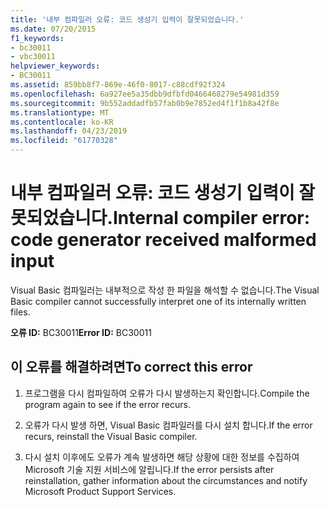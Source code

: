 ```yaml
---
title: '내부 컴파일러 오류: 코드 생성기 입력이 잘못되었습니다.'
ms.date: 07/20/2015
f1_keywords:
- bc30011
- vbc30011
helpviewer_keywords:
- BC30011
ms.assetid: 859bb8f7-869e-46f0-8017-c88cdf92f324
ms.openlocfilehash: 6a927ee5a35dbb9dfbfd0466468279e54981d359
ms.sourcegitcommit: 9b552addadfb57fab0b9e7852ed4f1f1b8a42f8e
ms.translationtype: MT
ms.contentlocale: ko-KR
ms.lasthandoff: 04/23/2019
ms.locfileid: "61770328"
---
```

# <a name="internal-compiler-error-code-generator-received-malformed-input"></a><span data-ttu-id="32a65-102">내부 컴파일러 오류: 코드 생성기 입력이 잘못되었습니다.</span><span class="sxs-lookup"><span data-stu-id="32a65-102">Internal compiler error: code generator received malformed input</span></span>
<span data-ttu-id="32a65-103">Visual Basic 컴파일러는 내부적으로 작성 한 파일을 해석할 수 없습니다.</span><span class="sxs-lookup"><span data-stu-id="32a65-103">The Visual Basic compiler cannot successfully interpret one of its internally written files.</span></span>  
  
 <span data-ttu-id="32a65-104">**오류 ID:** BC30011</span><span class="sxs-lookup"><span data-stu-id="32a65-104">**Error ID:** BC30011</span></span>  
  
## <a name="to-correct-this-error"></a><span data-ttu-id="32a65-105">이 오류를 해결하려면</span><span class="sxs-lookup"><span data-stu-id="32a65-105">To correct this error</span></span>  
  
1. <span data-ttu-id="32a65-106">프로그램을 다시 컴파일하여 오류가 다시 발생하는지 확인합니다.</span><span class="sxs-lookup"><span data-stu-id="32a65-106">Compile the program again to see if the error recurs.</span></span>  
  
2. <span data-ttu-id="32a65-107">오류가 다시 발생 하면, Visual Basic 컴파일러를 다시 설치 합니다.</span><span class="sxs-lookup"><span data-stu-id="32a65-107">If the error recurs, reinstall the Visual Basic compiler.</span></span>  
  
3. <span data-ttu-id="32a65-108">다시 설치 이후에도 오류가 계속 발생하면 해당 상황에 대한 정보를 수집하여 Microsoft 기술 지원 서비스에 알립니다.</span><span class="sxs-lookup"><span data-stu-id="32a65-108">If the error persists after reinstallation, gather information about the circumstances and notify Microsoft Product Support Services.</span></span>  

